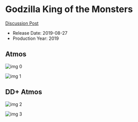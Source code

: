 # Godzilla King of the Monsters

[Discussion Post](https://www.avsforum.com/threads/bass-eq-for-filtered-movies.2995212/post-58419046)

* Release Date: 2019-08-27
* Production Year: 2019

## Atmos

![img 0](https://i.imgur.com/Jc6ZNSs.jpg)

![img 1](https://i.imgur.com/MQoi07W.png)

## DD+ Atmos

![img 2](https://i.imgur.com/fk8k19K.jpg)

![img 3](https://i.imgur.com/aQIHHwP.png)

